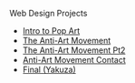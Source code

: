 Web Design Projects

<ul>
    <li><a href="intro_html/index.html" target="_blank">Intro to Pop Art</a></li>
    <li><a href="html5_css/index.html" target="_blank">The Anti-Art Movement</a></li>
    <li><a href="adv_css/index.html" target="_blank">The Anti-Art Movement Pt2</a></li>
    <li><a href="response/index.html" target="blank">Anti-Art Movement Contact</a></li>
    <li><a href="final/index.html" target="blank">Final (Yakuza)</a></li>
</ul>